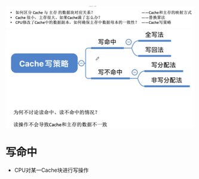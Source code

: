 

![输入图片说明](/imgs/2025-08-09/jlpokrIASmfeu8rP.png)
![输入图片说明](/imgs/2025-08-10/GGQdppX9nbbPOQVY.png)

# 写命中
- CPU对某一Cache块进行写操作


<!--stackedit_data:
eyJoaXN0b3J5IjpbLTU0NjY1NTIyNV19
-->